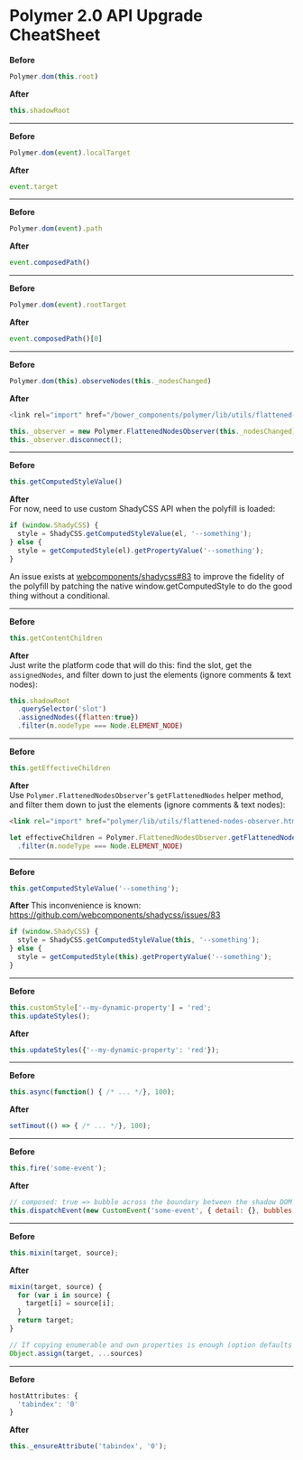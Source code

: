 # Polymer 2.0 API Upgrade CheatSheet

**Before**
```js
Polymer.dom(this.root)
```

**After**
```js
this.shadowRoot
```

---

**Before**
```js
Polymer.dom(event).localTarget
```

**After**
```js
event.target
```

---

**Before**
```js
Polymer.dom(event).path
```

**After**
```js
event.composedPath()
```

---

**Before**
```js
Polymer.dom(event).rootTarget
```

**After**
```js
event.composedPath()[0]
```

---

**Before**
```js
Polymer.dom(this).observeNodes(this._nodesChanged)
```

**After**
```js
<link rel="import" href="/bower_components/polymer/lib/utils/flattened-nodes-observer.html">

this._observer = new Polymer.FlattenedNodesObserver(this._nodesChanged);
this._observer.disconnect();
```

---

**Before**  
```js
this.getComputedStyleValue()
```

**After**  
For now, need to use custom ShadyCSS API when the polyfill is loaded:

```js
if (window.ShadyCSS) {
  style = ShadyCSS.getComputedStyleValue(el, '--something');
} else {
  style = getComputedStyle(el).getPropertyValue('--something');
}
```

An issue exists at [webcomponents/shadycss#83](https://github.com/webcomponents/shadycss/issues/83) to improve the fidelity of the polyfill by patching the native window.getComputedStyle to do the good thing without a conditional.

---

**Before**
```js
this.getContentChildren
```

**After**  
Just write the platform code that will do this: find the slot, get the `assignedNodes`, and filter down to just the elements (ignore comments & text nodes):

```js
this.shadowRoot
  .querySelector('slot')
  .assignedNodes({flatten:true})
  .filter(n.nodeType === Node.ELEMENT_NODE)
```

---

**Before**  
```js
this.getEffectiveChildren
```

**After**  
Use `Polymer.FlattenedNodesObserver`'s `getFlattenedNodes` helper method, and filter them down to just the elements (ignore comments & text nodes):

```html
<link rel="import" href="polymer/lib/utils/flattened-nodes-observer.html">
```

```js
let effectiveChildren = Polymer.FlattenedNodesObserver.getFlattenedNodes(this)
  .filter(n.nodeType === Node.ELEMENT_NODE)
```

---

**Before**
```js
this.getComputedStyleValue('--something');
```

**After**
This inconvenience is known:
https://github.com/webcomponents/shadycss/issues/83

```js
if (window.ShadyCSS) {
  style = ShadyCSS.getComputedStyleValue(this, '--something');
} else {
  style = getComputedStyle(this).getPropertyValue('--something');
}
```

---

**Before**
```js
this.customStyle['--my-dynamic-property'] = 'red';
this.updateStyles();
```

**After**
```js
this.updateStyles({'--my-dynamic-property': 'red'});
```

---

**Before**
```js
this.async(function() { /* ... */}, 100);
```

**After**
```js
setTimout(() => { /* ... */}, 100);
```

---

**Before**
```js
this.fire('some-event');
```

**After**
```js
// composed: true => bubble across the boundary between the shadow DOM and the regular DOM
this.dispatchEvent(new CustomEvent('some-event', { detail: {}, bubbles: true, composed: true }));
```

---

**Before**
```js
this.mixin(target, source);
```

**After**
```js
mixin(target, source) {
  for (var i in source) {
    target[i] = source[i];
  }
  return target;
}

// If copying enumerable and own properties is enough (option defaults for example)
Object.assign(target, ...sources)
```

---

**Before**
```js
hostAttributes: {
  'tabindex': '0'
}
```

**After**
```js
this._ensureAttribute('tabindex', '0');
```

